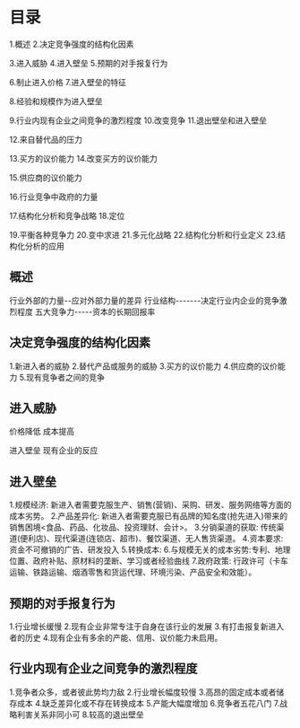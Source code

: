 # 目录
1.概述
2.决定竞争强度的结构化因素

3.进入威胁
4.进入壁垒
5.预期的对手报复行为

6.制止进入价格
7.进入壁垒的特征

8.经验和规模作为进入壁垒

9.行业内现有企业之间竞争的激烈程度
10.改变竞争
11.退出壁垒和进入壁垒

12.来自替代品的压力

13.买方的议价能力
14.改变买方的议价能力

15.供应商的议价能力

16.行业竞争中政府的力量

17.结构化分析和竞争战略
18.定位

19.平衡各种竞争力
20.变中求进
21.多元化战略
22.结构化分析和行业定义
23.结构化分析的应用

## 概述
行业外部的力量--应对外部力量的差异
行业结构-------决定行业内企业的竞争激烈程度
五大竞争力-----资本的长期回报率

## 决定竞争强度的结构化因素
1.新进入者的威胁
2.替代产品或服务的威胁
3.买方的议价能力
4.供应商的议价能力
5.现有竞争者之间的竞争

## 进入威胁
价格降低
成本提高

进入壁垒
现有企业的反应

## 进入壁垒
1.规模经济: 新进入者需要克服生产、销售(营销)、采购、研发、服务网络等方面的成本劣势。
2.产品差异化: 新进入者需要克服已有品牌的知名度(抢先进入)带来的销售困境<食品、药品、化妆品、投资理财、会计>。
3.分销渠道的获取: 传统渠道(便利店)、现代渠道(连锁店、超市)、餐饮渠道、无人售货渠道。
4.资本要求: 资金不可撤销的广告、研发投入
5.转换成本: 
6.与规模无关的成本劣势:专利、地理位置、政府补贴、原材料的垄断、学习或者经验曲线
7.政府政策: 行政许可（卡车运输、铁路运输、烟酒零售和货运代理、环境污染、产品安全和效能）。

## 预期的对手报复行为
1.行业增长缓慢
2.现有企业非常专注于自身在该行业的发展
3.有打击报复新进入者的历史
4.现有企业有多余的产能、信用、议价能力未启用。

## 行业内现有企业之间竞争的激烈程度
1.竞争者众多，或者彼此势均力敌
2.行业增长幅度较慢
3.高昂的固定成本或者储存成本
4.缺乏差异化或不存在转换成本
5.产能大幅度增加
6.竞争者五花八门
7.战略利害关系非同小可
8.较高的退出壁垒